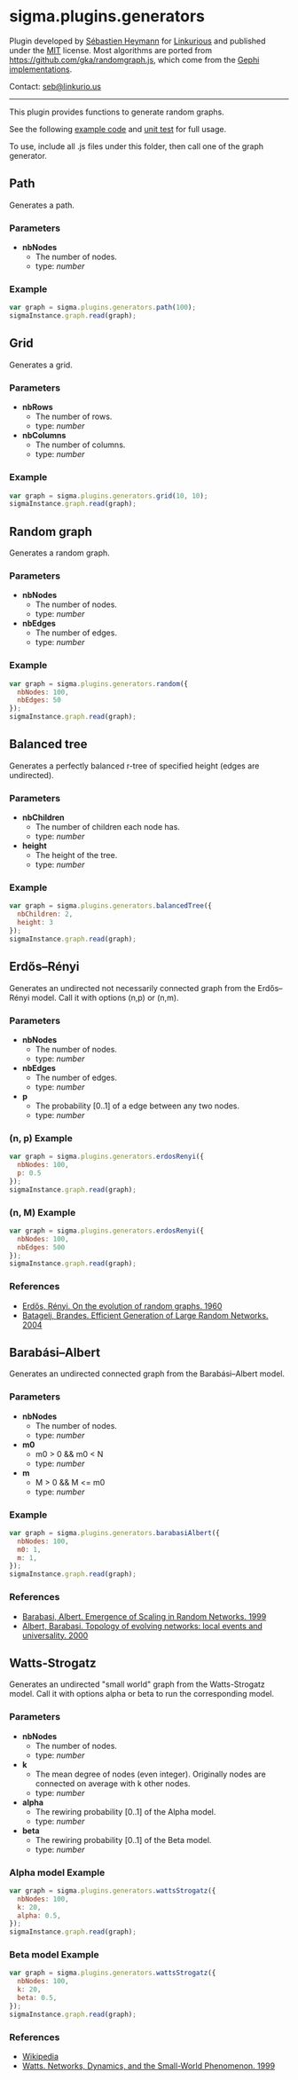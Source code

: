 sigma.plugins.generators
=====================

Plugin developed by [Sébastien Heymann](https://github.com/sheymann) for [Linkurious](https://github.com/Linkurious) and published under the [MIT](LICENSE) license. Most algorithms are ported from https://github.com/gka/randomgraph.js, which come from the [Gephi implementations](https://github.com/cbartosiak/gephi-plugins/tree/complex-generators/ComplexGeneratorPlugin/src/org/gephi/io/complexgenerator/plugin).

Contact: seb@linkurio.us

---

This plugin provides functions to generate random graphs.

See the following [example code](../../examples/plugin-generators.html) and [unit test](../../test/unit.plugins.generators.js) for full usage.

To use, include all .js files under this folder, then call one of the graph generator.

## Path

Generates a path.

### Parameters

 * **nbNodes**
   * The number of nodes.
   * type: *number*

### Example

````javascript
var graph = sigma.plugins.generators.path(100);
sigmaInstance.graph.read(graph);
````

## Grid

Generates a grid.

### Parameters

 * **nbRows**
   * The number of rows.
   * type: *number*
 * **nbColumns**
   * The number of columns.
   * type: *number*

### Example

````javascript
var graph = sigma.plugins.generators.grid(10, 10);
sigmaInstance.graph.read(graph);
````

## Random graph

Generates a random graph.

### Parameters

 * **nbNodes**
   * The number of nodes.
   * type: *number*
 * **nbEdges**
   * The number of edges.
   * type: *number*

### Example

````javascript
var graph = sigma.plugins.generators.random({
  nbNodes: 100,
  nbEdges: 50
});
sigmaInstance.graph.read(graph);
````

## Balanced tree

Generates a perfectly balanced r-tree of specified height (edges are undirected).

### Parameters

 * **nbChildren**
   * The number of children each node has.
   * type: *number*
 * **height**
   * The height of the tree.
   * type: *number*

### Example

````javascript
var graph = sigma.plugins.generators.balancedTree({
  nbChildren: 2,
  height: 3
});
sigmaInstance.graph.read(graph);
````

## Erdős–Rényi

Generates an undirected not necessarily connected graph from the Erdős–Rényi model. Call it with options (n,p) or (n,m).

### Parameters

 * **nbNodes**
   * The number of nodes.
   * type: *number*
 * **nbEdges**
   * The number of edges.
   * type: *number*
 * **p**
   * The probability [0..1] of a edge between any two nodes.
   * type: *number*

### (n, p) Example

````javascript
var graph = sigma.plugins.generators.erdosRenyi({
  nbNodes: 100,
  p: 0.5
});
sigmaInstance.graph.read(graph);
````

### (n, M) Example

````javascript
var graph = sigma.plugins.generators.erdosRenyi({
  nbNodes: 100,
  nbEdges: 500
});
sigmaInstance.graph.read(graph);
````

### References
- [Erdős, Rényi. On the evolution of random graphs. 1960](http://www.math-inst.hu/~p_erdos/1960-10.pdf)
- [Batagelj, Brandes. Efficient Generation of Large Random Networks. 2004](http://algo.uni-konstanz.de/publications/bb-eglrn-05.pdf)

## Barabási–Albert

Generates an undirected connected graph from the Barabási–Albert model.

### Parameters

 * **nbNodes**
   * The number of nodes.
   * type: *number*
 * **m0**
   * m0 > 0 && m0 <  N
   * type: *number*
 * **m**
   * M  > 0 && M  <= m0
   * type: *number*

### Example

````javascript
var graph = sigma.plugins.generators.barabasiAlbert({
  nbNodes: 100,
  m0: 1,
  m: 1,
});
sigmaInstance.graph.read(graph);
````

### References
- [Barabasi, Albert. Emergence of Scaling in Random Networks. 1999](http://www.barabasilab.com/pubs/CCNR-ALB_Publications/199910-15_Science-Emergence/199910-15_Science-Emergence.pdf)
- [Albert, Barabasi. Topology of evolving networks: local events and universality. 2000](http://www.facweb.iitkgp.ernet.in/~niloy/COURSE/Spring2006/CNT/Resource/ba-model-2.pdf)

## Watts-Strogatz

Generates an undirected "small world" graph from the Watts-Strogatz model. Call it with options alpha or beta to run the corresponding model.

### Parameters

 * **nbNodes**
   * The number of nodes.
   * type: *number*
 * **k**
   * The mean degree of nodes (even integer). Originally nodes are connected on average with k other nodes.
   * type: *number*
 * **alpha**
   * The rewiring probability [0..1] of the Alpha model.
   * type: *number*
 * **beta**
   * The rewiring probability [0..1] of the Beta model.
   * type: *number*

### Alpha model Example

````javascript
var graph = sigma.plugins.generators.wattsStrogatz({
  nbNodes: 100,
  k: 20,
  alpha: 0.5,
});
sigmaInstance.graph.read(graph);
````

### Beta model Example

````javascript
var graph = sigma.plugins.generators.wattsStrogatz({
  nbNodes: 100,
  k: 20,
  beta: 0.5,
});
sigmaInstance.graph.read(graph);
````

### References
- [Wikipedia](http://en.wikipedia.org/wiki/Watts_and_Strogatz_model)
- [Watts. Networks, Dynamics, and the Small-World Phenomenon. 1999](http://www.cc.gatech.edu/~mihail/D.8802readings/watts-swp.pdf)
